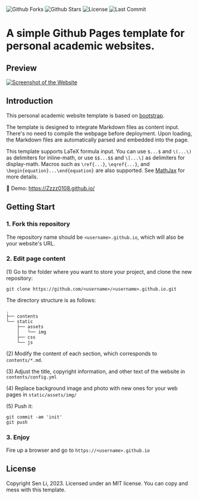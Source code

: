 

![Github Forks](https://img.shields.io/github/forks/Zzzz0108/Zzzz0108.github.io?style=flat)
![Github Stars](https://img.shields.io/github/stars/Zzzz0108/Zzzz0108.github.io?style=flat)
![License](https://img.shields.io/github/license/Zzzz0108/sZzzz0108.github.io)
![Last Commit](https://img.shields.io/github/last-commit/Zzzz0108/Zzzz0108.github.io)

# A simple Github Pages template for personal academic websites.

## Preview
[![Screenshot of the Website](https://raw.githubusercontent.com/Zzzz0108/Zzzz0108.github.io/main/screenshot_full.png)](https://Zzzz0108.github.io/)


## Introduction

This personal academic website template is based on [bootstrap](https://github.com/StartBootstrap/startbootstrap-new-age).

The template is designed to integrate Markdown files as content input.  There's no need to compile the webpage before deployment.  Upon loading, the Markdown files are automatically parsed and embedded into the page.

This template supports LaTeX formula input. You can use `$...$` and `\(...\)` as delimiters for inline-math, or use `$$...$$` and `\[...\]` as delimiters for display-math. Macros such as `\ref{...}`, `\eqref{...}`, and `\begin{equation}...\end{equation}` are also supported. See [MathJax](https://docs.mathjax.org/en/latest/index.html) for more details.

:milky_way: Demo: https://Zzzz0108.github.io/


## Getting Start
### 1. Fork this repository
The repository name should be `<username>.github.io`, which will also be your website's URL.


### 2. Edit page content

(1) Go to the folder where you want to store your project, and clone the new repository:
```
git clone https://github.com/<username>/<username>.github.io.git
```
The directory structure is as follows:

```.
.
├── contents
└── static
    ├── assets
    │   └── img
    ├── css
    └── js
```

(2) Modify the content of each section, which corresponds to `contents/*.md`.

(3) Adjust the title, copyright information, and other text of the website in `contents/config.yml`

(4) Replace background image and photo with new ones for your web pages in `static/assets/img/`

(5) Push it: 
```
git commit -am 'init'
git push
```


### 3. Enjoy

Fire up a browser and go to `https://<username>.github.io`



## License

Copyright Sen Li, 2023. Licensed under an MIT license. You can copy and mess with this template.
